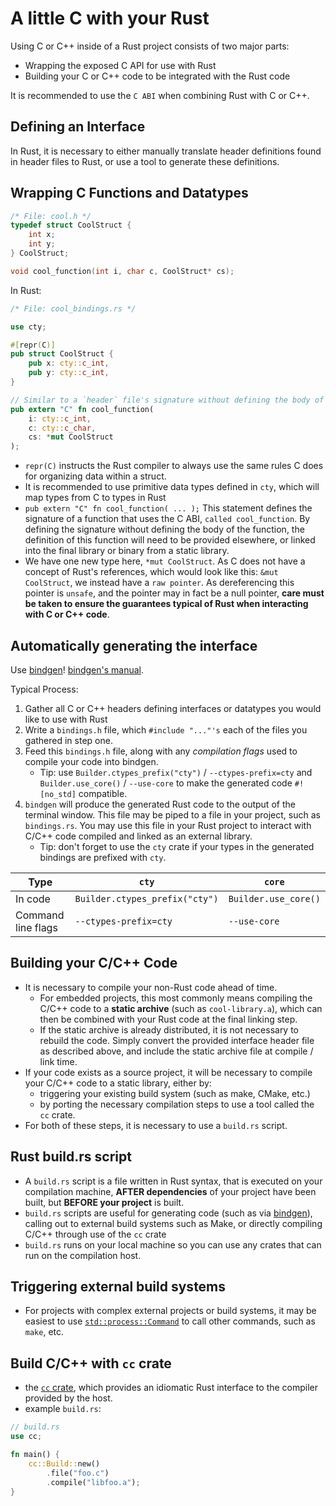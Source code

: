 # A little C with your Rust

Using C or C++ inside of a Rust project consists of two major parts:

- Wrapping the exposed C API for use with Rust
- Building your C or C++ code to be integrated with the Rust code

It is recommended to use the `C ABI` when combining Rust with C or C++.

## Defining an Interface

In Rust, it is necessary to either manually translate header definitions found in header files to Rust, or use a tool to generate these definitions.

## Wrapping C Functions and Datatypes

```C
/* File: cool.h */
typedef struct CoolStruct {
    int x;
    int y;
} CoolStruct;

void cool_function(int i, char c, CoolStruct* cs);
```

In Rust:

```rust
/* File: cool_bindings.rs */

use cty;

#[repr(C)]
pub struct CoolStruct {
    pub x: cty::c_int,
    pub y: cty::c_int,
}

// Similar to a `header` file's signature without defining the body of the function
pub extern "C" fn cool_function(
    i: cty::c_int,
    c: cty::c_char,
    cs: *mut CoolStruct
);
```

- `repr(C)` instructs the Rust compiler to always use the same rules C does for organizing data within a struct.
- It is recommended to use primitive data types defined in `cty`, which will map types from C to types in Rust
- `pub extern "C" fn cool_function( ... );` This statement defines the signature of a function that uses the C ABI, `called cool_function`. By defining the signature without defining the body of the function, the definition of this function will need to be provided elsewhere, or linked into the final library or binary from a static library.
- We have one new type here, `*mut CoolStruct`. As C does not have a concept of Rust's references, which would look like this: `&mut CoolStruct`, we instead have a `raw pointer`. As dereferencing this pointer is `unsafe`, and the pointer may in fact be a null pointer, **care must be taken to ensure the guarantees typical of Rust when interacting with C or C++ code**.

## Automatically generating the interface

Use [bindgen](https://github.com/rust-lang/rust-bindgen)! [bindgen's manual](https://rust-lang.github.io/rust-bindgen/).

Typical Process:

1. Gather all C or C++ headers defining interfaces or datatypes you would like to use with Rust
2. Write a `bindings.h` file, which `#include "..."'s` each of the files you gathered in step one.
3. Feed this `bindings.h` file, along with any _compilation flags_ used to compile your code into bindgen.
   - Tip: use `Builder.ctypes_prefix("cty")` / `--ctypes-prefix=cty` and `Builder.use_core()` / `--use-core` to make the generated code `#![no_std]` compatible.
4. `bindgen` will produce the generated Rust code to the output of the terminal window. This file may be piped to a file in your project, such as `bindings.rs`. You may use this file in your Rust project to interact with C/C++ code compiled and linked as an external library.
   - Tip: don't forget to use the `cty` crate if your types in the generated bindings are prefixed with `cty`.

| Type               | `cty`                          | `core`               |
| ------------------ | ------------------------------ | -------------------- |
| In code            | `Builder.ctypes_prefix("cty")` | `Builder.use_core()` |
| Command line flags | `--ctypes-prefix=cty`          | `--use-core`         |

## Building your C/C++ Code

- It is necessary to compile your non-Rust code ahead of time.
  - For embedded projects, this most commonly means compiling the C/C++ code to a **static archive** (such as `cool-library.a`), which can then be combined with your Rust code at the final linking step.
  - If the static archive is already distributed, it is not necessary to rebuild the code. Simply convert the provided interface header file as described above, and include the static archive file at compile / link time.
- If your code exists as a source project, it will be necessary to compile your C/C++ code to a static library, either by:
  - triggering your existing build system (such as make, CMake, etc.)
  - by porting the necessary compilation steps to use a tool called the `cc` crate.
- For both of these steps, it is necessary to use a `build.rs` script.

## Rust build.rs script

- A `build.rs` script is a file written in Rust syntax, that is executed on your compilation machine, **AFTER dependencies** of your project have been built, but **BEFORE your project** is built.
- `build.rs` scripts are useful for generating code (such as via [bindgen](https://github.com/rust-lang/rust-bindgen)), calling out to external build systems such as Make, or directly compiling C/C++ through use of the `cc` crate
- `build.rs` runs on your local machine so you can use any crates that can run on the compilation host.

## Triggering external build systems

- For projects with complex external projects or build systems, it may be easiest to use [`std::process::Command`](https://doc.rust-lang.org/std/process/struct.Command.html) to call other commands, such as `make`, etc.

## Build C/C++ with `cc` crate

- the [`cc` crate](https://github.com/alexcrichton/cc-rs), which provides an idiomatic Rust interface to the compiler provided by the host.
- example `build.rs`:

```rust
// build.rs
use cc;

fn main() {
    cc::Build::new()
        .file("foo.c")
        .compile("libfoo.a");
}
```
